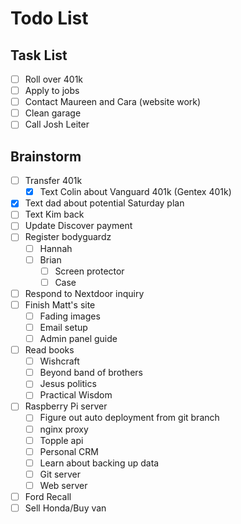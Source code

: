 # Todo List

## Task List

- [ ] Roll over 401k
- [ ] Apply to jobs
- [ ] Contact Maureen and Cara (website work)
- [ ] Clean garage
- [ ] Call Josh Leiter

## Brainstorm

- [ ] Transfer 401k
  - [x] Text Colin about Vanguard 401k (Gentex 401k)
- [x] Text dad about potential Saturday plan
- [ ] Text Kim back
- [ ] Update Discover payment
- [ ] Register bodyguardz
  - [ ] Hannah
  - [ ] Brian
    - [ ] Screen protector
    - [ ] Case
- [ ] Respond to Nextdoor inquiry
- [ ] Finish Matt's site
  - [ ] Fading images
  - [ ] Email setup
  - [ ] Admin panel guide
- [ ] Read books
  - [ ] Wishcraft
  - [ ] Beyond band of brothers
  - [ ] Jesus politics
  - [ ] Practical Wisdom
- [ ] Raspberry Pi server
  - [ ] Figure out auto deployment from git branch
  - [ ] nginx proxy
  - [ ] Topple api
  - [ ] Personal CRM
  - [ ] Learn about backing up data
  - [ ] Git server
  - [ ] Web server
- [ ] Ford Recall
- [ ] Sell Honda/Buy van
